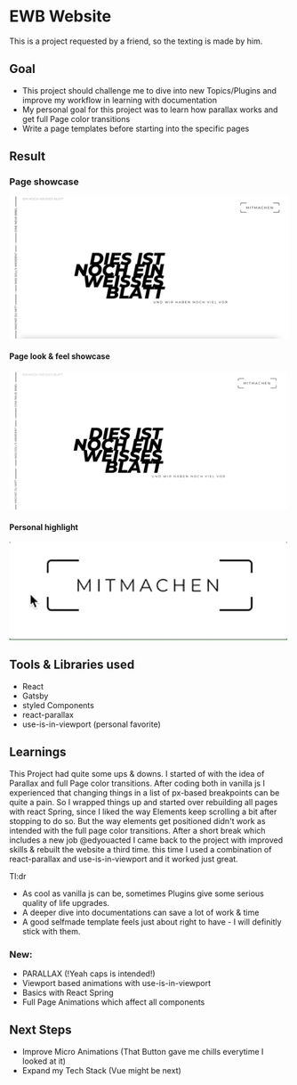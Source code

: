 # EWB Website
This is a project requested by a friend, so the texting is made by him.


## Goal
- This project should challenge me to dive into new Topics/Plugins and improve my workflow in learning with documentation
- My personal goal for this project was to learn how parallax works and get full Page color transitions
- Write a page templates before starting into the specific pages


## Result
### Page showcase
<img src="./showcase/page_showcase.png" width="900" />

#### Page look & feel showcase
<img src="./showcase/page_showcase.gif" width="500" />

#### Personal highlight
<img src="./showcase/button_showcase.gif" width="500" />


## Tools & Libraries used
- React
- Gatsby
- styled Components
- react-parallax
- use-is-in-viewport (personal favorite)


## Learnings
This Project had quite some ups & downs. I started of with the idea of Parallax and full Page color transitions. After coding both in vanilla js I experienced that changing things in a list of px-based breakpoints can be quite a pain. 
So I wrapped things up and started over rebuilding all pages with react Spring, since I liked the way Elements keep scrolling a bit after stopping to do so. But the way elements get positioned didn't work as intended with the full page color transitions.
After a short break which includes a new job @edyouacted I came back to the project with improved skills & rebuilt the website a third time.
this time I used a combination of react-parallax and use-is-in-viewport and it worked just great.

Tl:dr
- As cool as vanilla js can be, sometimes Plugins give some serious quality of life upgrades.
- A deeper dive into documentations can save a lot of work & time
- A good selfmade template feels just about right to have - I will definitly stick with them.

### New:
- PARALLAX (!Yeah caps is intended!)
- Viewport based animations with use-is-in-viewport
- Basics with React Spring
- Full Page Animations which affect all components

## Next Steps
- Improve Micro Animations (That Button gave me chills everytime I looked at it)
- Expand my Tech Stack (Vue might be next)
